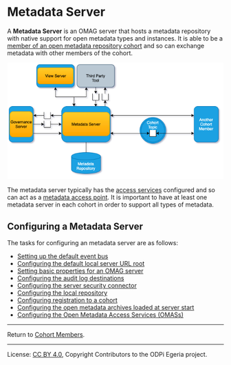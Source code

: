 <!-- SPDX-License-Identifier: CC-BY-4.0 -->
<!-- Copyright Contributors to the ODPi Egeria project 2020. -->

# Metadata Server

A **Metadata Server** is an OMAG server that hosts a
metadata repository with native support for open metadata types and
instances.  It is able to be a 
[member of an open metadata repository cohort](cohort-member.md) and so
can exchange metadata with other members of the cohort.

![Metadata Server](metadata-server.png)

The metadata server typically has the [access services](../../../access-services)
configured and so can act as a [metadata access point](metadata-access-point.md).
It is important to have at least one metadata server in each cohort in order to
support all types of metadata.


## Configuring a Metadata Server

The tasks for configuring an metadata server are as follows:

* [Setting up the default event bus](../user/configuring-event-bus.md)
* [Configuring the default local server URL root](../user/configuring-local-server-url.md)
* [Setting basic properties for an OMAG server](../user/configuring-omag-server-basic-properties.md)
* [Configuring the audit log destinations](../user/configuring-the-audit-log.md)
* [Configuring the server security connector](../user/configuring-the-server-security-connector.md)
* [Configuring the local repository](../user/configuring-the-local-repository.md)
* [Configuring registration to a cohort](../user/configuring-registration-to-a-cohort.md)
* [Configuring the open metadata archives loaded at server start](../user/configuring-the-startup-archives.md)
* [Configuring the Open Metadata Access Services (OMASs)](../user/configuring-the-access-services.md)

----
Return to [Cohort Members](cohort-member.md).

----
License: [CC BY 4.0](https://creativecommons.org/licenses/by/4.0/),
Copyright Contributors to the ODPi Egeria project.